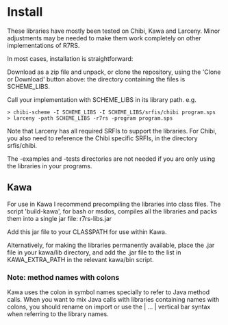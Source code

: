# Install

These libraries have mostly been tested on Chibi, Kawa and Larceny.  Minor adjustments 
may be needed to make them work completely on other implementations of R7RS.

In most cases, installation is straightforward:

Download as a zip file and unpack, or clone the repository, using the 'Clone or Download'
button above: the directory containing the files is SCHEME_LIBS.

Call your implementation with SCHEME_LIBS in its library path.  e.g.

    > chibi-scheme -I SCHEME_LIBS -I SCHEME_LIBS/srfis/chibi program.sps
    > larceny -path SCHEME_LIBS -r7rs -program program.sps

Note that Larceny has all required SRFIs to support the libraries.  For Chibi, you also need 
to reference the Chibi specific SRFIs, in the directory srfis/chibi.

The -examples and -tests directories are not needed if you are only using the libraries in 
your programs.

## Kawa

For use in Kawa I recommend precompiling the libraries into class files.  The
script 'build-kawa', for bash or msdos, compiles all the libraries and packs
them into a single jar file: r7rs-libs.jar

Add this jar file to your CLASSPATH for use within Kawa.

Alternatively, for making the libraries permanently available, place the .jar file in your 
kawa/lib directory, and add the .jar file to the list in KAWA_EXTRA_PATH in the relevant 
kawa/bin script.

### Note: method names with colons

Kawa uses the colon in symbol names specially to refer to Java method calls.
When you want to mix Java calls with libraries containing names with colons,
you should rename on import or use the | ... | vertical bar syntax when
referring to the library names.

